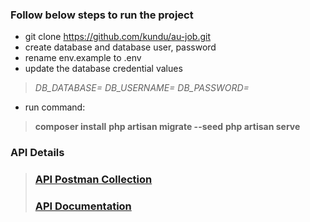 ### Follow below steps to run the project

- git clone https://github.com/kundu/au-job.git
- create database and database user, password
- rename env.example to .env
- update the database credential values
> *DB_DATABASE=
DB_USERNAME=
DB_PASSWORD=*
- run command: 
> **composer install**
> **php artisan migrate --seed**
> **php artisan serve**
 



### API Details
> ### [API Postman Collection](https://www.getpostman.com/collections/59ea8be3791377b8f906 "[API Postman Collection] ")
> ### [API Documentation](https://www.getpostman.com/collections/65132f68e5d4cd9d9ee7 "API Documentation")
 

